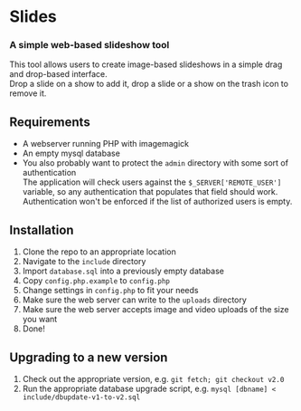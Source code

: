 # Slides

### A simple web-based slideshow tool

This tool allows users to create image-based slideshows in a simple drag and drop-based interface.  
Drop a slide on a show to add it, drop a slide or a show on the trash icon to remove it.

## Requirements

* A webserver running PHP with imagemagick
* An empty mysql database
* You also probably want to protect the `admin` directory with some sort of authentication  
  The application will check users against the `$_SERVER['REMOTE_USER']` variable, so any authentication that populates that field should work. Authentication won't be enforced if the list of authorized users is empty.

## Installation

1. Clone the repo to an appropriate location
1. Navigate to the `include` directory
1. Import `database.sql` into a previously empty database
1. Copy `config.php.example` to `config.php`
1. Change settings in `config.php` to fit your needs
1. Make sure the web server can write to the `uploads` directory
1. Make sure the web server accepts image and video uploads of the size you want
1. Done!

## Upgrading to a new version

1. Check out the appropriate version, e.g. `git fetch; git checkout v2.0`
1. Run the appropriate database upgrade script, e.g. `mysql [dbname] < include/dbupdate-v1-to-v2.sql`
